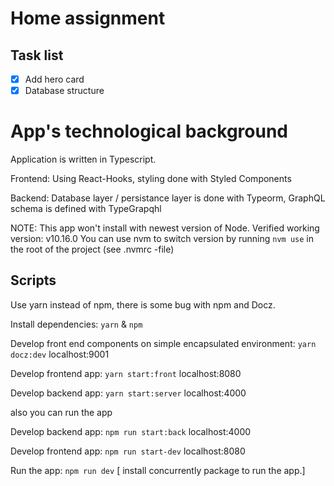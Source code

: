 # Home assignment

## Task list

- [x] Add hero card
- [x] Database structure

# App's technological background

Application is written in Typescript.

Frontend: Using React-Hooks, styling done with Styled Components

Backend: Database layer / persistance layer is done with Typeorm, GraphQL schema is defined with TypeGrapqhl

NOTE: This app won't install with newest version of Node. Verified working version: v10.16.0
You can use nvm to switch version by running `nvm use` in the root of the project (see .nvmrc -file)

## Scripts

Use yarn instead of npm, there is some bug with npm and Docz.

Install dependencies: `yarn` & `npm`

Develop front end components on simple encapsulated environment: `yarn docz:dev` localhost:9001

Develop frontend app: `yarn start:front` localhost:8080

Develop backend app: `yarn start:server` localhost:4000

also you can run the app

Develop backend app: `npm run start:back` localhost:4000

Develop frontend app: `npm run start-dev` localhost:8080

Run the app: `npm run dev` [ install concurrently package to run the app.]
